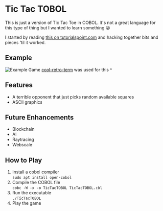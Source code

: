 # Tic Tac TOBOL

This is just a version of Tic Tac Toe in COBOL. It's not a great language for this type of thing but I wanted to learn something 😜  

I started by reading [this on tutorialspoint.com](https://www.tutorialspoint.com/cobol/) and hacking together bits and pieces 'til it worked.  

## Example
![Example Game](./TicTacTOBOL.gif)
[cool-retro-term](https://github.com/Swordfish90/cool-retro-term) was used for this ^

## Features
 - A terrible opponent that just picks random available squares
 - ASCII graphics

## Future Enhancements
 - Blockchain
 - AI
 - Raytracing
 - Webscale

## How to Play
1. Install a cobol compiler  
`sudo apt install open-cobol`  
2. Compile the COBOL file  
`cobc -W -x -o TicTacTOBOL TicTacTOBOL.cbl`  
3. Run the executable  
`./TicTacTOBOL`  
4. Play the game